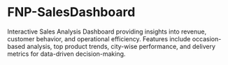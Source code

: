 # FNP-SalesDashboard
 Interactive Sales Analysis Dashboard providing insights into revenue, customer behavior, and operational efficiency. Features include occasion-based analysis, top product trends, city-wise performance, and delivery metrics for data-driven decision-making.
